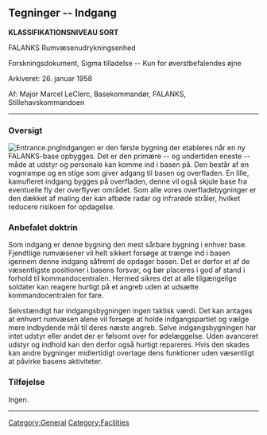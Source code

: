 ## Tegninger -- Indgang

**KLASSIFIKATIONSNIVEAU SORT**

FALANKS Rumvæsenudrykningsenhed

Forskningsdokument, Sigma tilladelse -- Kun for øverstbefalendes øjne

Arkiveret: 26. januar 1958

Af: Major Marcel LeClerc, Basekommandør, FALANKS, Stillehavskommandoen

------------------------------------------------------------------------

### Oversigt

![](Entrance.png "Entrance.png")Indgangen er den første bygning der
etableres når en ny FALANKS-base opbygges. Det er den primære -- og
undertiden eneste -- måde at udstyr og personale kan komme ind i basen
på. Den består af en vognrampe og en stige som giver adgang til basen og
overfladen. En lille, kamufleret indgang bygges på overfladen, denne vil
også skjule base fra eventuelle fly der overflyver området. Som alle
vores overfladebygninger er den dækket af maling der kan afbøde radar og
infrarøde stråler, hvilket reducere risikoen for opdagelse.

### Anbefalet doktrin

Som indgang er denne bygning den mest sårbare bygning i enhver base.
Fjendtlige rumvæsener vil helt sikkert forsøge at trænge ind i basen
igennem denne indgang såfremt de opdager basen. Det er derfor et af de
væsentligste positioner i basens forsvar, og bør placeres i god af stand
i forhold til kommandocentralen. Hermed sikres det at alle tilgængelige
soldater kan reagere hurtigt på et angreb uden at udsætte
kommandocentralen for fare.

Selvstændigt har indgangsbygningen ingen taktisk værdi. Det kan antages
at enhvert rumvæsen alene vil forsøge at holde indgangspartiet og vælge
mere indbydende mål til deres næste angreb. Selve indgangsbygningen har
intet udstyr eller andet der er følsomt over for ødelæggelse. Uden
avanceret udstyr og indhold kan den derfor også hurtigt repareres. Hvis
den skades kan andre bygninger midlertidigt overtage dens funktioner
uden væsentligt at påvirke basens aktiviteter.

### Tilføjelse

Ingen.

------------------------------------------------------------------------

[Category:General](Category:General "wikilink")
[Category:Facilities](Category:Facilities "wikilink")